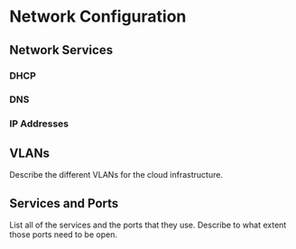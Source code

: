 
# Network Configuration

## Network Services

### DHCP

### DNS

### IP Addresses

## VLANs

Describe the different VLANs for the cloud infrastructure. 

## Services and Ports

List all of the services and the ports that they use.  Describe to
what extent those ports need to be open. 